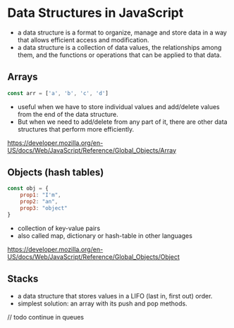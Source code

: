 # Data Structures in JavaScript
- a data structure is a format to organize, manage and store data in a way that allows efficient access and modification.
- a data structure is a collection of data values, the relationships among them, and the functions or operations that can be applied to that data.

## Arrays
```javascript
const arr = ['a', 'b', 'c', 'd']
```
- useful when we have to store individual values and add/delete values from the end of the data structure. 
- But when we need to add/delete from any part of it, there are other data structures that perform more efficiently.

https://developer.mozilla.org/en-US/docs/Web/JavaScript/Reference/Global_Objects/Array

## Objects (hash tables)
```javascript
const obj = {
    prop1: "I'm",
    prop2: "an",
    prop3: "object"
}
```
- collection of key-value pairs
- also called map, dictionary or hash-table in other languages

https://developer.mozilla.org/en-US/docs/Web/JavaScript/Reference/Global_Objects/Object

## Stacks
- a data structure that stores values in a LIFO (last in, first out) order.
- simplest solution: an array with its push and pop methods.

// todo continue in queues